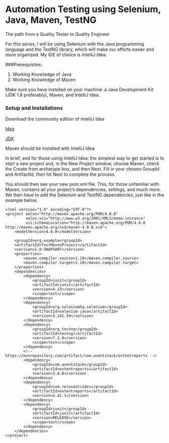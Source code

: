 # Automation Testing using Selenium, Java, Maven, TestNG
The path from a Quality Tester to Quality Engineer

For this series, I will be using Selenium with the Java programming language and the TestNG library, which will make our efforts easier and more organized. My IDE of choice is IntelliJ Idea.

###Prerequisites:

1. Working Knowledge of Java
2. Working Knowledge of Maven

Make sure you have installed on your machine: a Java Development Kit (JDK 1.8 preferably), Maven, and IntelliJ Idea.

### Setup and Installations

Download the community edition of IntelliJ Idea

[Idea](https://www.jetbrains.com/idea/download/#section=mac)

[JDK](https://www.oracle.com/java/technologies/javase-downloads.html)

Maven should be installed with IntelliJ Idea

In brief, and for those using IntelliJ Idea: the simplest way to get started is to start a new project and, in the New Project window, choose Maven, check the Create from archetype box, and then Next. Fill in your chosen GroupId and ArtifactId, then hit Next to complete the process.

You should then see your new pom.xml file. This, for those unfamiliar with Maven, contains all your project’s dependencies, settings, and much more. We then have to add the Selenium and TestNG dependencies, just like in the example below.


```
<?xml version="1.0" encoding="UTF-8"?>
<project xmlns="http://maven.apache.org/POM/4.0.0"
         xmlns:xsi="http://www.w3.org/2001/XMLSchema-instance"
         xsi:schemaLocation="http://maven.apache.org/POM/4.0.0 http://maven.apache.org/xsd/maven-4.0.0.xsd">
    <modelVersion>4.0.0</modelVersion>

    <groupId>org.example</groupId>
    <artifactId>TestMavenProject</artifactId>
    <version>1.0-SNAPSHOT</version>
    <properties>
        <maven.compiler.source>1.10</maven.compiler.source>
        <maven.compiler.target>1.10</maven.compiler.target>
    </properties>
    <dependencies>
        <dependency>
            <groupId>junit</groupId>
            <artifactId>junit</artifactId>
            <version>4.13</version>
            <scope>test</scope>
        </dependency>
        <dependency>
            <groupId>org.seleniumhq.selenium</groupId>
            <artifactId>selenium-java</artifactId>
            <version>3.141.59</version>
        </dependency>
        <dependency>
            <groupId>org.testng</groupId>
            <artifactId>testng</artifactId>
            <version>7.1.0</version>
            <scope>test</scope>
        </dependency>
        <!-- https://mvnrepository.com/artifact/com.aventstack/extentreports -->
        <dependency>
            <groupId>com.aventstack</groupId>
            <artifactId>extentreports</artifactId>
            <version>3.0.0</version>
        </dependency>
        <dependency>
            <groupId>com.relevantcodes</groupId>
            <artifactId>extentreports</artifactId>
            <version>2.41.1</version>
        </dependency>
        <dependency>
            <groupId>junit</groupId>
            <artifactId>junit</artifactId>
            <version>RELEASE</version>
            <scope>test</scope>
        </dependency>
    </dependencies>
</project>
```



